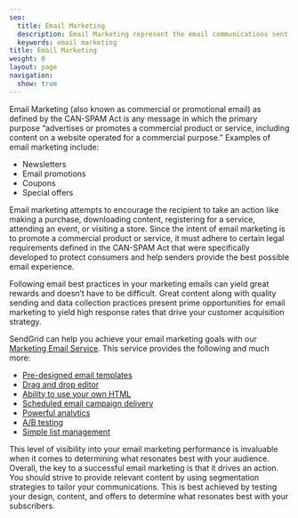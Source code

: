 ```yaml
---
seo:
  title: Email Marketing
  description: Email Marketing represent the email communications sent to promote a commercial product or service.
  keywords: email marketing
title: Email Marketing
weight: 0
layout: page
navigation:
  show: true
---
```


Email Marketing (also known as commercial or promotional email) as defined by the CAN-SPAM Act is any message in which the primary purpose “advertises or promotes a commercial product or service, including content on a website operated for a commercial purpose.” Examples of email marketing include:

* Newsletters
* Email promotions
* Coupons
* Special offers

Email marketing attempts to encourage the recipient to take an action like making a purchase, downloading content, registering for a service, attending an event, or visiting a store. Since the intent of email marketing is to promote a commercial product or service, it must adhere to certain legal requirements defined in the CAN-SPAM Act that were specifically developed to protect consumers and help senders provide the best possible email experience.

Following email best practices in your marketing emails can yield great rewards and doesn’t have to be difficult. Great content along with quality sending and data collection practices present prime opportunities for email marketing to yield high response rates that drive your customer acquisition strategy.

SendGrid can help you achieve your email marketing goals with our [Marketing Email Service](https://sendgrid.com/email-marketing). This service provides the following and much more:

* [Pre-designed email templates]({{root_url}}/Marketing_Emails/create_manage.html#-STEP-3-Design)
* [Drag and drop editor]({{root_url}}/VidGrid/Marketing_Emails/Design/drag_and_drop.html)
* [Ability to use your own HTML]({{root_url}}/Marketing_Emails/create_manage.html)
* [Scheduled email campaign delivery]({{root_url}}/API_Reference/Marketing_Emails_API/schedule.html)
* [Powerful analytics]({{root_url}}/User_Guide/Delivery_Metrics/index.html)
* [A/B testing]({{root_url}}/API_Reference/Marketing_Emails_API/variations.html)
* [Simple list management]({{root_url}}/Marketing_Emails/recipients.html)

This level of visibility into your email marketing performance is invaluable when it comes to determining what resonates best with your audience. Overall, the key to a successful email marketing is that it drives an action. You should strive to provide relevant content by using segmentation strategies to tailor your communications. This is best achieved by testing your design, content, and offers to determine what resonates best with your subscribers.